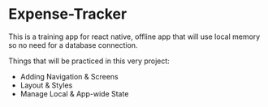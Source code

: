 # Expense-Tracker
This is a training app for react native, offline app that will use local memory so no need for a database connection.

Things that will be practiced in this very project:

- Adding Navigation & Screens
- Layout & Styles
- Manage Local & App-wide State
